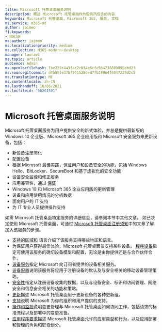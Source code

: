 ```yaml
---
title: Microsoft 托管桌面服务说明
description: 概述 Microsoft 托管桌面作为服务所包含的内容
keywords: Microsoft 托管桌面, Microsoft 365, 服务, 文档
ms.service: m365-md
author: jaimeo
f1.keywords:
- NOCSH
ms.author: jaimeo
ms.localizationpriority: medium
ms.collection: M365-modern-desktop
manager: laurawi
ms.topic: article
audience: Admin
ms.openlocfilehash: 1be229c443fac2c034e5cfe56471880089bebd2f
ms.sourcegitcommit: d4b867e37bf741528ded7fb289e4f6847228d2c5
ms.translationtype: MT
ms.contentlocale: zh-CN
ms.lasthandoff: 10/06/2021
ms.locfileid: "60201501"
---
```

# <a name="microsoft-managed-desktop-service-description"></a>Microsoft 托管桌面服务说明

Microsoft 托管桌面服务为用户提供安全的新式体验，并总是提供最新版的 Windows 10 企业版、Microsoft 365 企业应用版和 Microsoft 安全服务来更新设备，包括：

- 新设备注册简化
- 配置设备
- 根据 Microsoft 最佳实践，保证用户和设备安全的功能，包括 Windows Hello、BitLocker、SecureBoot 和基于虚拟化的安全功能
- 设备安全监控和修正服务
- 应用兼容性，通过 [保证](/fasttrack/products-and-capabilities#app-assure)
- Windows 10 和 Microsoft 365 企业应用版的更新管理
- 设备和应用使用情况的分析数据
- 面向用户的 IT 支持
- 为 IT 专业人员提供操作支持

如需 Microsoft 托管桌面特定服务的详细信息，请参阅本节中其他文章。 如已决定使用 Microsoft 托管桌面，可通过 [Microsoft 托管桌面注册须知](../get-ready/index.md)中的文章了解加入该服务的步骤。

- [支持的区域和](regions-languages.md) 语言介绍了该服务支持哪些地区和语言。
- 为保证用户获得最佳体验，Microsoft 托管桌面仅支持某些设备。 [程序设备](device-list.md)指定可使用该服务的确切设备模型和配置，无论是由你提供还是与合作伙伴合作。
- [设备服务](device-services.md)指定 Microsoft 向订阅者提供的设备相关服务。
- [设备配置](device-policies.md)说明该服务将应用于注册设备的默认及与安全相关的移动设备管理策略。
- [安全性](security.md)指定从注册设备收集的数据，以及与设备安全、标识和访问管理、网络安全和信息安全相关的功能和策略。
- [更新](updates.md)描述 Microsoft 托管桌面用于更新设备的各种更新组。
- [支持](support.md)说明 Microsoft 为你的组织和用户提供的支持。
- [操作和监视](operations-and-monitoring.md)说明变更管理与 Microsoft 托管桌面如何协同工作，包括请求的标准流程以及部署中的变更准备。
- [应用程序要求](mmd-app-requirements.md)描述 Microsoft 托管桌面允许的应用类型和行为，以及应用部署和管理的角色和职责划分。
